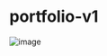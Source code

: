 # portfolio-v1

![image](https://github.com/WellkitDev/portfolio-v1/assets/82035540/8506f427-9e07-4325-bc09-150807be59d9)
